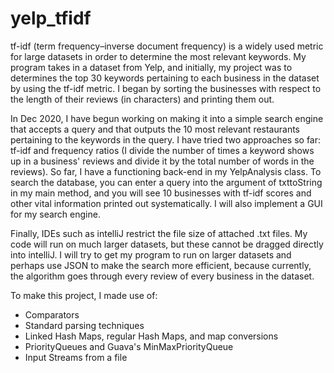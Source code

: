 # yelp_tfidf
tf-idf (term frequency–inverse document frequency) is a widely used metric for large datasets in order to determine the most relevant keywords. 
My program takes in a dataset from Yelp, and initially, my project was to determines the top 30 keywords pertaining to each business in the dataset by using the tf-idf metric. I began by sorting the businesses with respect to the length of their reviews (in characters) and printing them out. 

In Dec 2020, I have begun working on making it into a simple search engine that accepts a query and that outputs the 10 most relevant restaurants pertaining to the keywords in the query. I have tried two approaches so far: tf-idf and frequency ratios (I divide the number of times a keyword shows up in a business' reviews and divide it by the total number of words in the reviews). So far, I have a functioning back-end in my YelpAnalysis class. To search the database, you can enter a query into the argument of txttoString in my main method, and you will see 10 businesses with tf-idf scores and other vital information printed out systematically. I will also implement a GUI for my search engine.

Finally, IDEs such as intelliJ restrict the file size of attached .txt files. My code will run on much larger datasets, but these cannot be dragged directly into intelliJ. I will try to get my program to run on larger datasets and perhaps use JSON to make the search more efficient, because currently, the algorithm goes through every review of every business in the dataset.

To make this project, I made use of:

- Comparators
- Standard parsing techniques
- Linked Hash Maps, regular Hash Maps, and map conversions
- PriorityQueues and Guava's MinMaxPriorityQueue
- Input Streams from a file

